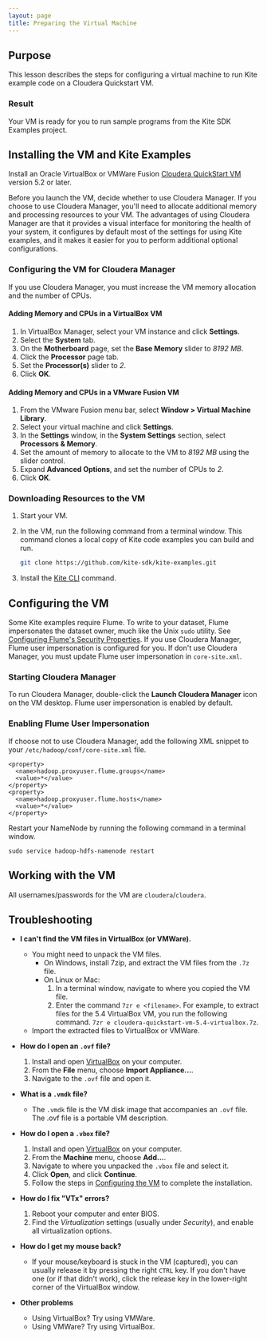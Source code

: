```yaml
---
layout: page
title: Preparing the Virtual Machine
---
```

## Purpose
This lesson describes the steps for configuring a virtual machine to run Kite example code on a Cloudera Quickstart VM.

### Result
Your VM is ready for you to run sample programs from the Kite SDK Examples project.

## Installing the VM and Kite Examples

Install an Oracle VirtualBox or VMWare Fusion [Cloudera QuickStart VM][getvm] version 5.2 or later.

Before you launch the VM, decide whether to use Cloudera Manager. If you choose to use Cloudera Manager, you'll need to allocate additional memory and processing resources to your VM. The advantages of using Cloudera Manager are that it provides a visual interface for monitoring the health of your system, it configures by default most of the settings for using Kite examples, and it makes it easier for you to perform additional optional configurations.

### Configuring the VM for Cloudera Manager

If you use Cloudera Manager, you must increase the VM memory allocation and the number of CPUs.

#### Adding Memory and CPUs in a VirtualBox VM

1. In VirtualBox Manager, select your VM instance and click __Settings__.
1. Select the __System__ tab.
1. On the __Motherboard__ page, set the __Base Memory__ slider to _8192 MB_.
1. Click the __Processor__ page tab.
1. Set the __Processor(s)__ slider to _2_.
1. Click __OK__.

#### Adding Memory and CPUs in a VMware Fusion VM

1. From the VMware Fusion menu bar, select __Window > Virtual Machine Library__.
1. Select your virtual machine and click __Settings__.
1. In the __Settings__ window, in the __System Settings__ section, select __Processors & Memory__.
1. Set the amount of memory to allocate to the VM to _8192 MB_ using the slider control.
1. Expand __Advanced Options__, and set the number of CPUs to _2_.
1. Click __OK__.

### Downloading Resources to the VM

1. Start your VM.
1. In the VM, run the following command from a terminal window. This command clones a local copy of Kite code examples you can build and run.

     ```bash
     git clone https://github.com/kite-sdk/kite-examples.git
     ```

1. Install the [Kite CLI][install-cli] command.

[getvm]: http://www.cloudera.com/content/support/en/downloads/quickstart_vms.html
[install-cli]:{{site.baseurl}}/Install-Kite.html

## Configuring the VM

Some Kite examples require Flume. To write to your dataset, Flume impersonates the dataset owner, much like the Unix `sudo` utility. See [Configuring Flume's Security Properties](http://www.cloudera.com/content/cloudera-content/cloudera-docs/CDH5/latest/CDH5-Security-Guide/cdh5sg_flume_security_props.html#topic_4_2_1_unique_1).
If you use Cloudera Manager, Flume user impersonation is configured for you. If don't use Cloudera Manager, you must update Flume user impersonation in `core-site.xml`.

### Starting Cloudera Manager

To run Cloudera Manager, double-click the __Launch Cloudera Manager__ icon on the VM desktop. Flume user impersonation is enabled by default.

### Enabling Flume User Impersonation

If choose not to use Cloudera Manager, add the following XML snippet to your `/etc/hadoop/conf/core-site.xml` file.

```
<property>
  <name>hadoop.proxyuser.flume.groups</name>
  <value>*</value>
</property>
<property>
  <name>hadoop.proxyuser.flume.hosts</name>
  <value>*</value>
</property>
```

Restart your NameNode by running the following command in a terminal window.

```
sudo service hadoop-hdfs-namenode restart
```

## Working with the VM

All usernames/passwords for the VM are `cloudera`/`cloudera`.

## Troubleshooting

* __I can't find the VM files in VirtualBox (or VMWare).__
  * You might need to unpack the VM files.
    * On Windows, install 7zip, and extract the VM files from the `.7z` file.   
    * On Linux or Mac:
      1. In a terminal window, navigate to where you copied the VM file.
      1. Enter the command `7zr e <filename>`. For example, to extract files for the 5.4 VirtualBox VM, you  run the following command.
      `7zr e cloudera-quickstart-vm-5.4-virtualbox.7z`.
  * Import the extracted files to VirtualBox or VMWare.

* __How do I open an `.ovf` file?__
  1. Install and open [VirtualBox][vbox] on your computer.
  1. From the __File__ menu, choose __Import Appliance...__.
  1. Navigate to the `.ovf` file and open it.

* __What is a `.vmdk` file?__
  * The `.vmdk` file is the VM disk image that accompanies an `.ovf` file. The .ovf file is a portable VM description.

* __How do I open a `.vbox` file?__
  1. Install and open [VirtualBox][vbox] on your computer.
  1. From the __Machine__ menu, choose __Add...__.
  1. Navigate to where you unpacked the `.vbox` file and select it.
  1. Click __Open__, and click __Continue__.
  1. Follow the steps in [Configuring the VM](#configuring-the-vm) to complete the installation.

* __How do I fix "VTx" errors?__
  1. Reboot your computer and enter BIOS.
  1. Find the _Virtualization_ settings (usually under _Security_), and enable all virtualization options.

* __How do I get my mouse back?__
  * If your mouse/keyboard is stuck in the VM (captured), you can usually release it by pressing the right `CTRL` key. If you don't have one (or if that didn't work), click the release key in the lower-right corner of the VirtualBox window.

* __Other problems__
  * Using VirtualBox? Try using VMWare.
  * Using VMWare? Try using VirtualBox.

[vbox]: https://www.virtualbox.org/wiki/Downloads